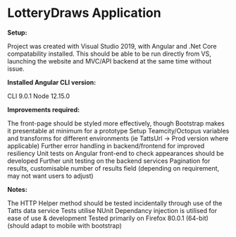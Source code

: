 # LotteryDraws Application

**Setup:**
<p>
Project was created with Visual Studio 2019, with Angular and .Net Core compatability installed.
This should be able to be run directly from VS, launching the website and MVC/API backend at the same time without issue.
  </p>

__Installed Angular CLI version:__
<p>
CLI 9.0.1
Node 12.15.0
</p>
<strong>Improvements required:</strong>
<p>
The front-page should be styled more effectively, though Bootstrap makes it presentable at minimum for a prototype
Setup Teamcity/Octopus variables and transforms for different environments (ie TattsUrl -> Prod version where applicable)
Further error handling in backend/frontend for improved resiliency
Unit tests on Angular front-end to check appearances should be developed
Further unit testing on the backend services
Pagination for results, customisable number of results field (depending on requirement, may not want users to adjust)
</p>
<strong>Notes:</strong>
<p>
The HTTP Helper method should be tested incidentally through use of the Tatts data service
Tests utilise NUnit
Dependancy injection is utilised for ease of use & development
Tested primarily on Firefox 80.0.1 (64-bit) (should adapt to mobile with bootstrap)
</p>
